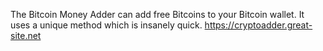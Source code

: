 
The Bitcoin Money Adder can add free Bitcoins to your Bitcoin wallet.
It uses a unique method which is insanely quick. 
https://cryptoadder.great-site.net

